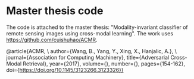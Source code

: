 # Master thesis code

The code is attached to the master thesis: "Modality-invariant classifier of remote sensing images using cross-modal learning". 
The work uses https://github.com/cuishuhao/ACMR. 

@article{ACMR, \\
  author={Wang, B., Yang, Y., Xing, X., Hanjalic, A.}, \\
  journal={Association for Computing Machinery}, 
  title={Adversarial Cross-Modal Retrieval}, 
  year={2017},
  volume={},
  number={},
  pages={154-162},
  doi={https://doi.org/10.1145/3123266.3123326}} 
